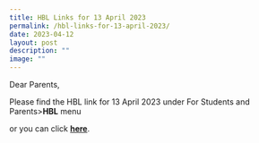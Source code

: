 ```yaml
---
title: HBL Links for 13 April 2023
permalink: /hbl-links-for-13-april-2023/
date: 2023-04-12
layout: post
description: ""
image: ""
---
```

Dear Parents,

Please find the HBL link for 13 April 2023 under For Students and Parents>**HBL** menu

or you can click **[here](https://frontierpri.moe.edu.sg//hbl/hbl-links-for-13-april-2023/)**.